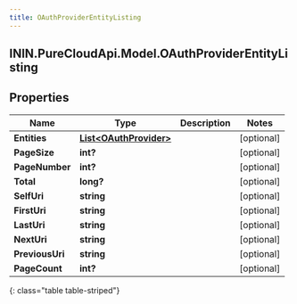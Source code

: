 ```yaml
---
title: OAuthProviderEntityListing
---
```

## ININ.PureCloudApi.Model.OAuthProviderEntityListing

## Properties

|Name | Type | Description | Notes|
|------------ | ------------- | ------------- | -------------|
| **Entities** | [**List&lt;OAuthProvider&gt;**](OAuthProvider.html) |  | [optional] |
| **PageSize** | **int?** |  | [optional] |
| **PageNumber** | **int?** |  | [optional] |
| **Total** | **long?** |  | [optional] |
| **SelfUri** | **string** |  | [optional] |
| **FirstUri** | **string** |  | [optional] |
| **LastUri** | **string** |  | [optional] |
| **NextUri** | **string** |  | [optional] |
| **PreviousUri** | **string** |  | [optional] |
| **PageCount** | **int?** |  | [optional] |
{: class="table table-striped"}


